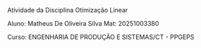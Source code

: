 Atividade da Disciplina Otimização Linear

Aluno: Matheus De Oliveira Silva
Mat: 20251003380

Curso:	ENGENHARIA DE PRODUÇÃO E SISTEMAS/CT - PPGEPS
